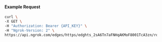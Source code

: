 <!-- Code generated for API Clients. DO NOT EDIT. -->

#### Example Request

```bash
curl \
-X GET \
-H "Authorization: Bearer {API_KEY}" \
-H "Ngrok-Version: 2" \
https://api.ngrok.com/edges/https/edghts_2sA6Tn7aFNHqAKMoF8001TcA3zn/routes/edghtsrt_2sA6TiUQ7WBwR2vmjldvhep7MWZ/traffic_policy
```
